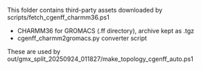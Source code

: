 This folder contains third-party assets downloaded by scripts/fetch_cgenff_charmm36.ps1

- CHARMM36 for GROMACS (.ff directory), archive kept as .tgz
- cgenff_charmm2gromacs.py converter script

These are used by out/gmx_split_20250924_011827/make_topology_cgenff_auto.ps1
